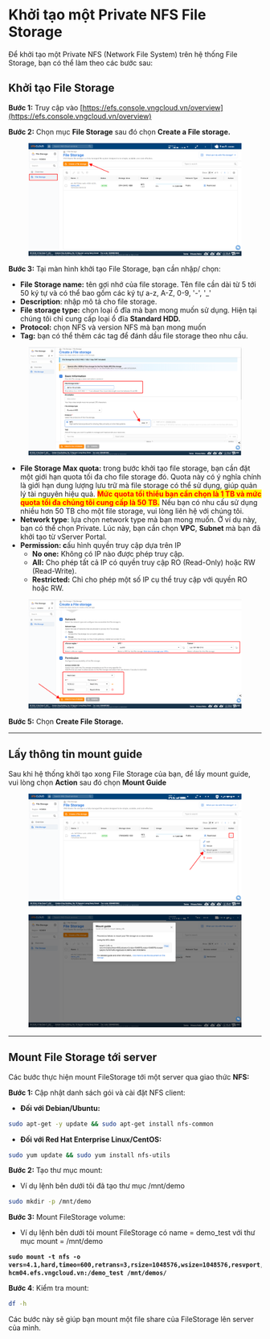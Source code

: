 # Khởi tạo một Private NFS File Storage

Để khởi tạo một Private NFS (Network File System) trên hệ thống File Storage, bạn có thể làm theo các bước sau:

## Khởi tạo File Storage

**Bước 1:** Truy cập vào [https://efs.console.vngcloud.vn/overview](https://efs.console.vngcloud.vn/overview)

**Bước 2:** Chọn mục **File Storage** sau đó chọn **Create a File storage.**

<figure><img src="../../../.gitbook/assets/image (818).png" alt=""><figcaption></figcaption></figure>

**Bước 3:** Tại màn hình khởi tạo File Storage, bạn cần nhập/ chọn:&#x20;

* **File Storage name:** tên gợi nhớ của file storage. Tên file cần dài từ 5 tới 50 ký tự và có thể bao gồm các ký tự a-z, A-Z, 0-9, '-', '\_'
* **Description**: nhập mô tả cho file storage.
* **File storage type:** chọn loại ổ đĩa mà bạn mong muốn sử dụng. Hiện tại chúng tôi chỉ cung cấp loại ổ đĩa **Standard HDD.**
* **Protocol:** chọn NFS và version NFS mà bạn mong muốn
* **Tag:** bạn có thể thêm các tag để đánh dầu file storage theo nhu cầu.

<figure><img src="../../../.gitbook/assets/image (905).png" alt=""><figcaption></figcaption></figure>

* **File Storage Max quota:** trong bước khởi tạo file storage, bạn cần đặt một giới hạn quota tối đa cho file storage đó. Quota này có ý nghĩa chính là giới hạn dung lượng lưu trữ mà file storage có thể sử dụng, giúp quản lý tài nguyên hiệu quả. <mark style="color:red;">**Mức quota tối thiểu bạn cần chọn là 1 TB và mức quota tối đa chúng tôi cung cấp là 50 TB.**</mark> Nếu bạn có nhu cấu sử dụng nhiều hơn 50 TB cho một file storage, vui lòng liên hệ với chúng tôi.
* **Network type**: lựa chọn network type mà bạn mong muốn. Ở ví dụ này, bạn có thể chọn Private. Lúc này, bạn cần chọn **VPC**, **Subnet** mà bạn đã khởi tạo từ vServer Portal.
* **Permission: c**ấu hình quyền truy cập dựa trên IP
  * **No one:** Không có IP nào được phép truy cập.
  * **All:** Cho phép tất cả IP có quyền truy cập RO (Read-Only) hoặc RW (Read-Write).
  * **Restricted:** Chỉ cho phép một số IP cụ thể truy cập với quyền RO hoặc RW.

<figure><img src="../../../.gitbook/assets/image (907).png" alt=""><figcaption></figcaption></figure>

**Bước 5:** Chọn **Create File Storage.**

***

## Lấy thông tin mount guide

Sau khi hệ thống khởi tạo xong File Storage của bạn, để lấy mount guide, vui lòng chọn **Action** sau đó chọn **Mount Guide**

<figure><img src="../../../.gitbook/assets/image (3) (4).png" alt=""><figcaption></figcaption></figure>

<figure><img src="../../../.gitbook/assets/image (4) (4).png" alt=""><figcaption></figcaption></figure>

***

## Mount File Storage tới server

Các bước thực hiện mount FileStorage tới một server qua giao thức **NFS:**

**Bước 1:** Cập nhật danh sách gói và cài đặt NFS client:&#x20;

* **Đối với Debian/Ubuntu:**

```bash
sudo apt-get -y update && sudo apt-get install nfs-common
```

* **Đối với Red Hat Enterprise Linux/CentOS:**

```bash
sudo yum update && sudo yum install nfs-utils
```

**Bước 2:** Tạo thư mục mount:

* Ví dụ lệnh bên dưới tôi đã tạo thư mục /mnt/demo

```bash
sudo mkdir -p /mnt/demo
```

**Bước 3:** Mount FileStorage volume:&#x20;

* Ví dụ lệnh bên dưới tôi mount FileStorage có name = demo\_test với thư mục mount = /mnt/demo

<pre class="language-bash"><code class="lang-bash"><strong>sudo mount -t nfs -o vers=4.1,hard,timeo=600,retrans=3,rsize=1048576,wsize=1048576,resvport,async hcm04.efs.vngcloud.vn:/demo_test /mnt/demos/
</strong></code></pre>

**Bước 4**: Kiểm tra mount:

```bash
df -h
```

Các bước này sẽ giúp bạn mount một file share của FileStorage lên server của mình.
